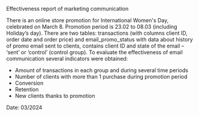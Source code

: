 Effectiveness report of marketing communication

There is an online store promotion for International Women's Day, celebrated on March 8. Promotion period is 23.02 to 08.03 (including Holiday’s day).
There are two tables: transactions (with columns client ID, order date and order price) and email_promo_status with data about history of promo email sent to clients, contains client ID and state of the email – ‘sent’ or ‘control’ (control group).
To evaluate the effectiveness of email communication several indicators were obtained:
-	Amount of transactions in each group and during several time periods
-	Number of clients with more than 1 purchase during promotion period
-	Conversion
-	Retention
-	New clients thanks to promotion

Date: 03/2024
